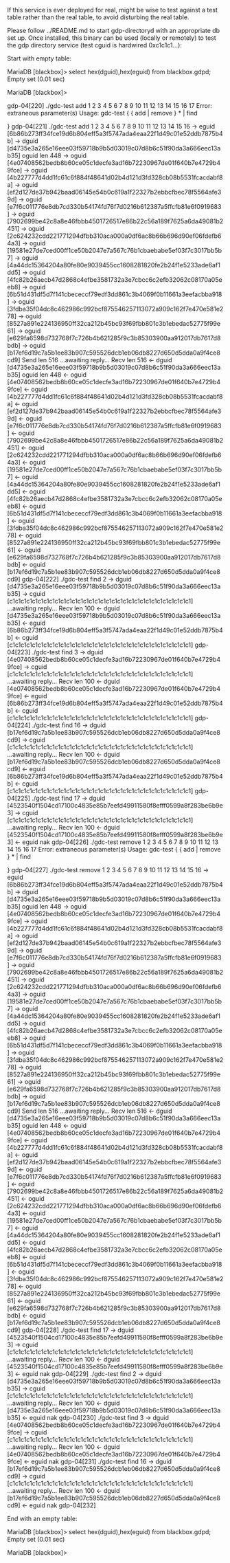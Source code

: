 If this service is ever deployed for real, might be wise to test against a
test table rather than the real table, to avoid disturbing the real table.

Please follow ../README.md to start gdp-directoryd with an appropriate
db set up. Once installed, this binary can be used (locally or
remotely) to test the gdp directory service (test cguid is hardwired
0xc1c1c1...):

Start with empty table:

MariaDB [blackbox]> select hex(dguid),hex(eguid) from blackbox.gdpd;
Empty set (0.01 sec)

MariaDB [blackbox]>


gdp-04[220] ./gdc-test add 1 2 3 4 5 6 7 8 9 10 11 12 13 14 15 16 17
Error: extraneous parameter(s)
Usage: gdc-test {
{ add | remove } <eguid> <dguid> <dguid>* | find <dguid>

}
gdp-04[221] ./gdc-test add 1 2 3 4 5 6 7 8 9 10 11 12 13 14 15 16
-> eguid [6b86b273ff34fce19d6b804eff5a3f5747ada4eaa22f1d49c01e52ddb7875b4b]
-> dguid [d4735e3a265e16eee03f59718b9b5d03019c07d8b6c51f90da3a666eec13ab35]
oguid len 448
-> oguid [4e07408562bedb8b60ce05c1decfe3ad16b72230967de01f640b7e4729b49fce]
-> oguid [4b227777d4dd1fc61c6f884f48641d02b4d121d3fd328cb08b5531fcacdabf8a]
-> oguid [ef2d127de37b942baad06145e54b0c619a1f22327b2ebbcfbec78f5564afe39d]
-> oguid [e7f6c011776e8db7cd330b54174fd76f7d0216b612387a5ffcfb81e6f0919683]
-> oguid [7902699be42c8a8e46fbbb4501726517e86b22c56a189f7625a6da49081b2451]
-> oguid [2c624232cdd221771294dfbb310aca000a0df6ac8b66b696d90ef06fdefb64a3]
-> oguid [19581e27de7ced00ff1ce50b2047e7a567c76b1cbaebabe5ef03f7c3017bb5b7]
-> oguid [4a44dc15364204a80fe80e9039455cc1608281820fe2b24f1e5233ade6af1dd5]
-> oguid [4fc82b26aecb47d2868c4efbe3581732a3e7cbcc6c2efb32062c08170a05eeb8]
-> oguid [6b51d431df5d7f141cbececcf79edf3dd861c3b4069f0b11661a3eefacbba918]
-> oguid [3fdba35f04dc8c462986c992bcf875546257113072a909c162f7e470e581e278]
-> oguid [8527a891e224136950ff32ca212b45bc93f69fbb801c3b1ebedac52775f99e61]
-> oguid [e629fa6598d732768f7c726b4b621285f9c3b85303900aa912017db7617d8bdb]
-> oguid [b17ef6d19c7a5b1ee83b907c595526dcb1eb06db8227d650d5dda0a9f4ce8cd9]
Send len 516
...awaiting reply...
Recv len 516
<- dguid [d4735e3a265e16eee03f59718b9b5d03019c07d8b6c51f90da3a666eec13ab35]
oguid len 448
<- oguid [4e07408562bedb8b60ce05c1decfe3ad16b72230967de01f640b7e4729b49fce]
<- oguid [4b227777d4dd1fc61c6f884f48641d02b4d121d3fd328cb08b5531fcacdabf8a]
<- oguid [ef2d127de37b942baad06145e54b0c619a1f22327b2ebbcfbec78f5564afe39d]
<- oguid [e7f6c011776e8db7cd330b54174fd76f7d0216b612387a5ffcfb81e6f0919683]
<- oguid [7902699be42c8a8e46fbbb4501726517e86b22c56a189f7625a6da49081b2451]
<- oguid [2c624232cdd221771294dfbb310aca000a0df6ac8b66b696d90ef06fdefb64a3]
<- oguid [19581e27de7ced00ff1ce50b2047e7a567c76b1cbaebabe5ef03f7c3017bb5b7]
<- oguid [4a44dc15364204a80fe80e9039455cc1608281820fe2b24f1e5233ade6af1dd5]
<- oguid [4fc82b26aecb47d2868c4efbe3581732a3e7cbcc6c2efb32062c08170a05eeb8]
<- oguid [6b51d431df5d7f141cbececcf79edf3dd861c3b4069f0b11661a3eefacbba918]
<- oguid [3fdba35f04dc8c462986c992bcf875546257113072a909c162f7e470e581e278]
<- oguid [8527a891e224136950ff32ca212b45bc93f69fbb801c3b1ebedac52775f99e61]
<- oguid [e629fa6598d732768f7c726b4b621285f9c3b85303900aa912017db7617d8bdb]
<- oguid [b17ef6d19c7a5b1ee83b907c595526dcb1eb06db8227d650d5dda0a9f4ce8cd9]
gdp-04[222] ./gdc-test find 2
-> dguid [d4735e3a265e16eee03f59718b9b5d03019c07d8b6c51f90da3a666eec13ab35]
-> cguid [c1c1c1c1c1c1c1c1c1c1c1c1c1c1c1c1c1c1c1c1c1c1c1c1c1c1c1c1c1c1c1c1]
...awaiting reply...
Recv len 100
<- dguid [d4735e3a265e16eee03f59718b9b5d03019c07d8b6c51f90da3a666eec13ab35]
<- eguid [6b86b273ff34fce19d6b804eff5a3f5747ada4eaa22f1d49c01e52ddb7875b4b]
<- cguid [c1c1c1c1c1c1c1c1c1c1c1c1c1c1c1c1c1c1c1c1c1c1c1c1c1c1c1c1c1c1c1c1]
gdp-04[223] ./gdc-test find 3
-> dguid [4e07408562bedb8b60ce05c1decfe3ad16b72230967de01f640b7e4729b49fce]
-> cguid [c1c1c1c1c1c1c1c1c1c1c1c1c1c1c1c1c1c1c1c1c1c1c1c1c1c1c1c1c1c1c1c1]
...awaiting reply...
Recv len 100
<- dguid [4e07408562bedb8b60ce05c1decfe3ad16b72230967de01f640b7e4729b49fce]
<- eguid [6b86b273ff34fce19d6b804eff5a3f5747ada4eaa22f1d49c01e52ddb7875b4b]
<- cguid [c1c1c1c1c1c1c1c1c1c1c1c1c1c1c1c1c1c1c1c1c1c1c1c1c1c1c1c1c1c1c1c1]
gdp-04[224] ./gdc-test find 16
-> dguid [b17ef6d19c7a5b1ee83b907c595526dcb1eb06db8227d650d5dda0a9f4ce8cd9]
-> cguid [c1c1c1c1c1c1c1c1c1c1c1c1c1c1c1c1c1c1c1c1c1c1c1c1c1c1c1c1c1c1c1c1]
...awaiting reply...
Recv len 100
<- dguid [b17ef6d19c7a5b1ee83b907c595526dcb1eb06db8227d650d5dda0a9f4ce8cd9]
<- eguid [6b86b273ff34fce19d6b804eff5a3f5747ada4eaa22f1d49c01e52ddb7875b4b]
<- cguid [c1c1c1c1c1c1c1c1c1c1c1c1c1c1c1c1c1c1c1c1c1c1c1c1c1c1c1c1c1c1c1c1]
gdp-04[225] ./gdc-test find 17
-> dguid [4523540f1504cd17100c4835e85b7eefd49911580f8efff0599a8f283be6b9e3]
-> cguid [c1c1c1c1c1c1c1c1c1c1c1c1c1c1c1c1c1c1c1c1c1c1c1c1c1c1c1c1c1c1c1c1]
...awaiting reply...
Recv len 100
<- dguid [4523540f1504cd17100c4835e85b7eefd49911580f8efff0599a8f283be6b9e3]
<- eguid nak
gdp-04[226] ./gdc-test remove 1 2 3 4 5 6 7 8 9 10 11 12 13 14 15 16 17
Error: extraneous parameter(s)
Usage: gdc-test {
{ add | remove } <eguid> <dguid> <dguid>* | find <dguid>

}
gdp-04[227] ./gdc-test remove 1 2 3 4 5 6 7 8 9 10 11 12 13 14 15 16
-> eguid [6b86b273ff34fce19d6b804eff5a3f5747ada4eaa22f1d49c01e52ddb7875b4b]
-> dguid [d4735e3a265e16eee03f59718b9b5d03019c07d8b6c51f90da3a666eec13ab35]
oguid len 448
-> oguid [4e07408562bedb8b60ce05c1decfe3ad16b72230967de01f640b7e4729b49fce]
-> oguid [4b227777d4dd1fc61c6f884f48641d02b4d121d3fd328cb08b5531fcacdabf8a]
-> oguid [ef2d127de37b942baad06145e54b0c619a1f22327b2ebbcfbec78f5564afe39d]
-> oguid [e7f6c011776e8db7cd330b54174fd76f7d0216b612387a5ffcfb81e6f0919683]
-> oguid [7902699be42c8a8e46fbbb4501726517e86b22c56a189f7625a6da49081b2451]
-> oguid [2c624232cdd221771294dfbb310aca000a0df6ac8b66b696d90ef06fdefb64a3]
-> oguid [19581e27de7ced00ff1ce50b2047e7a567c76b1cbaebabe5ef03f7c3017bb5b7]
-> oguid [4a44dc15364204a80fe80e9039455cc1608281820fe2b24f1e5233ade6af1dd5]
-> oguid [4fc82b26aecb47d2868c4efbe3581732a3e7cbcc6c2efb32062c08170a05eeb8]
-> oguid [6b51d431df5d7f141cbececcf79edf3dd861c3b4069f0b11661a3eefacbba918]
-> oguid [3fdba35f04dc8c462986c992bcf875546257113072a909c162f7e470e581e278]
-> oguid [8527a891e224136950ff32ca212b45bc93f69fbb801c3b1ebedac52775f99e61]
-> oguid [e629fa6598d732768f7c726b4b621285f9c3b85303900aa912017db7617d8bdb]
-> oguid [b17ef6d19c7a5b1ee83b907c595526dcb1eb06db8227d650d5dda0a9f4ce8cd9]
Send len 516
...awaiting reply...
Recv len 516
<- dguid [d4735e3a265e16eee03f59718b9b5d03019c07d8b6c51f90da3a666eec13ab35]
oguid len 448
<- oguid [4e07408562bedb8b60ce05c1decfe3ad16b72230967de01f640b7e4729b49fce]
<- oguid [4b227777d4dd1fc61c6f884f48641d02b4d121d3fd328cb08b5531fcacdabf8a]
<- oguid [ef2d127de37b942baad06145e54b0c619a1f22327b2ebbcfbec78f5564afe39d]
<- oguid [e7f6c011776e8db7cd330b54174fd76f7d0216b612387a5ffcfb81e6f0919683]
<- oguid [7902699be42c8a8e46fbbb4501726517e86b22c56a189f7625a6da49081b2451]
<- oguid [2c624232cdd221771294dfbb310aca000a0df6ac8b66b696d90ef06fdefb64a3]
<- oguid [19581e27de7ced00ff1ce50b2047e7a567c76b1cbaebabe5ef03f7c3017bb5b7]
<- oguid [4a44dc15364204a80fe80e9039455cc1608281820fe2b24f1e5233ade6af1dd5]
<- oguid [4fc82b26aecb47d2868c4efbe3581732a3e7cbcc6c2efb32062c08170a05eeb8]
<- oguid [6b51d431df5d7f141cbececcf79edf3dd861c3b4069f0b11661a3eefacbba918]
<- oguid [3fdba35f04dc8c462986c992bcf875546257113072a909c162f7e470e581e278]
<- oguid [8527a891e224136950ff32ca212b45bc93f69fbb801c3b1ebedac52775f99e61]
<- oguid [e629fa6598d732768f7c726b4b621285f9c3b85303900aa912017db7617d8bdb]
<- oguid [b17ef6d19c7a5b1ee83b907c595526dcb1eb06db8227d650d5dda0a9f4ce8cd9]
gdp-04[228] ./gdc-test find 17
-> dguid [4523540f1504cd17100c4835e85b7eefd49911580f8efff0599a8f283be6b9e3]
-> cguid [c1c1c1c1c1c1c1c1c1c1c1c1c1c1c1c1c1c1c1c1c1c1c1c1c1c1c1c1c1c1c1c1]
...awaiting reply...
Recv len 100
<- dguid [4523540f1504cd17100c4835e85b7eefd49911580f8efff0599a8f283be6b9e3]
<- eguid nak
gdp-04[229] ./gdc-test find 2
-> dguid [d4735e3a265e16eee03f59718b9b5d03019c07d8b6c51f90da3a666eec13ab35]
-> cguid [c1c1c1c1c1c1c1c1c1c1c1c1c1c1c1c1c1c1c1c1c1c1c1c1c1c1c1c1c1c1c1c1]
...awaiting reply...
Recv len 100
<- dguid [d4735e3a265e16eee03f59718b9b5d03019c07d8b6c51f90da3a666eec13ab35]
<- eguid nak
gdp-04[230] ./gdc-test find 3
-> dguid [4e07408562bedb8b60ce05c1decfe3ad16b72230967de01f640b7e4729b49fce]
-> cguid [c1c1c1c1c1c1c1c1c1c1c1c1c1c1c1c1c1c1c1c1c1c1c1c1c1c1c1c1c1c1c1c1]
...awaiting reply...
Recv len 100
<- dguid [4e07408562bedb8b60ce05c1decfe3ad16b72230967de01f640b7e4729b49fce]
<- eguid nak
gdp-04[231] ./gdc-test find 16
-> dguid [b17ef6d19c7a5b1ee83b907c595526dcb1eb06db8227d650d5dda0a9f4ce8cd9]
-> cguid [c1c1c1c1c1c1c1c1c1c1c1c1c1c1c1c1c1c1c1c1c1c1c1c1c1c1c1c1c1c1c1c1]
...awaiting reply...
Recv len 100
<- dguid [b17ef6d19c7a5b1ee83b907c595526dcb1eb06db8227d650d5dda0a9f4ce8cd9]
<- eguid nak
gdp-04[232] 

End with an empty table:

MariaDB [blackbox]> select hex(dguid),hex(eguid) from blackbox.gdpd;
Empty set (0.01 sec)

MariaDB [blackbox]>
